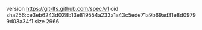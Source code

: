 version https://git-lfs.github.com/spec/v1
oid sha256:ce3eb6243d028b13e819554a233a1a43c5ede71a9b69ad31e8d09799d03a34f1
size 2966
